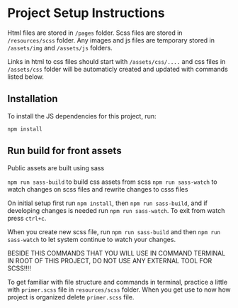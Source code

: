 # Project Setup Instructions

Html files are stored in `/pages` folder.
Scss files are stored in `/resources/scss` folder.
Any images and js files are temporary stored in `/assets/img` and `/assets/js` folders.

Links in html to css files should start with `/assets/css/....` and css files in `/assets/css` folder
will be automaticly created and updated with commands listed below.

## Installation

To install the JS dependencies for this project, run:

`npm install`

## Run build for front assets

Public assets are built using sass

`npm run sass-build` to build css assets from scss
`npm run sass-watch` to watch changes on scss files and rewrite changes to csss files

On initial setup first run `npm install`, then `npm run sass-build`, and if developing changes is needed run `npm run sass-watch`. To exit from watch press `ctrl+c`.

When you create new scss file, run `npm run sass-build` and then `npm run sass-watch` to let system continue to watch your changes.

BESIDE THIS COMMANDS THAT YOU WILL USE IN COMMAND TERMINAL IN ROOT OF THIS PROJECT, 
DO NOT USE ANY EXTERNAL TOOL FOR SCSS!!!!

To get familiar with file structure and commands in terminal,
practice a little with `primer.scss` file in `resources/scss` folder.
When you get use to now how project is organized delete `primer.scss` file.